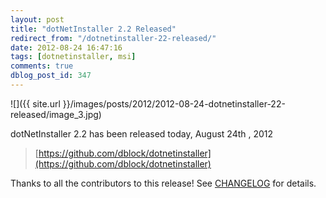 ```yaml
---
layout: post
title: "dotNetInstaller 2.2 Released"
redirect_from: "/dotnetinstaller-22-released/"
date: 2012-08-24 16:47:16
tags: [dotnetinstaller, msi]
comments: true
dblog_post_id: 347
---
```

![]({{ site.url }}/images/posts/2012/2012-08-24-dotnetinstaller-22-released/image_3.jpg)

dotNetInstaller 2.2 has been released today, August 24th , 2012

> [https://github.com/dblock/dotnetinstaller](https://github.com/dblock/dotnetinstaller)

Thanks to all the contributors to this release! See [CHANGELOG](https://github.com/dblock/dotnetinstaller/blob/master/CHANGELOG.md) for details.

